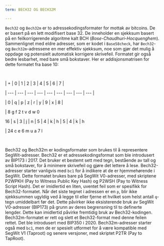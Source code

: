 ```yaml
---
term: BECH32 OG BECH32M

---
```

`Bech32` og `Bech32m` er to adressekodingsformater for mottak av bitcoins. De er basert på en lett modifisert base 32. De inneholder en sjekksum basert på en feilkorrigerende algoritme kalt BCH (*Bose-Chaudhuri-Hocquenghem*). Sammenlignet med eldre adresser, som er kodet i `Base58check`, har `Bech32`- og `Bech32m`-adressene en mer effektiv sjekksum, noe som gjør det mulig å oppdage og potensielt automatisk korrigere skrivefeil. Formatet gir også bedre lesbarhet, med bare små bokstaver. Her er addisjonsmatrisen for dette formatet fra base 10:

&nbsp;

| + | 0 | 1 | 2 | 3 | 4 | 5 | 6 | 7 |

| --- | --- | --- | --- | --- | --- | --- | --- | --- |

| 0 | q | p | z | r | y | 9 | x | 8 |

| 8 g f 2 t v d w 0

16 | s | 3 | j | n | 5 | 4 | k | h | 5 | 4 | k | h

| 24 c e 6 m u a 7 l

&nbsp;

Bech32 og Bech32m er kodingsformater som brukes til å representere SegWit-adresser. Bech32 er et adressekodingsformat som ble introdusert av BIP173 i 2017. Det bruker et bestemt sett med tegn, bestående av tall og små bokstaver, for å minimere skrivefeil og gjøre det lettere å lese. Bech32-adresser starter vanligvis med `bc1` for å indikere at de er hjemmehørende i SegWit. Dette formatet brukes bare på SegWit V0-adresser, med skriptene P2WPKH (Pay to Witness Public Key Hash) og P2WSH (Pay to Witness Script Hash). Det er imidlertid en liten, uventet feil som er spesifikk for Bech32-formatet. Når det siste tegnet i adressen er en `p`, blir ikke sjekksummen ugyldig ved å legge til eller fjerne et hvilket som helst antall `q`-tegn umiddelbart før det. Dette påvirker ikke eksisterende bruk av SegWit V0-adresser (BIP173) på grunn av deres begrensning til to definerte lengder. Dette kan imidlertid påvirke fremtidig bruk av Bech32-kodingen. Bech32m-formatet er rett og slett et Bech32-format med denne feilen rettet. Det ble introdusert med BIP350 i 2020. Bech32m-adresser starter også med `bc1`, men de er spesielt utformet for å være kompatible med SegWit V1 (Taproot) og senere versjoner, med skriptet P2TR (Pay to TapRoot).